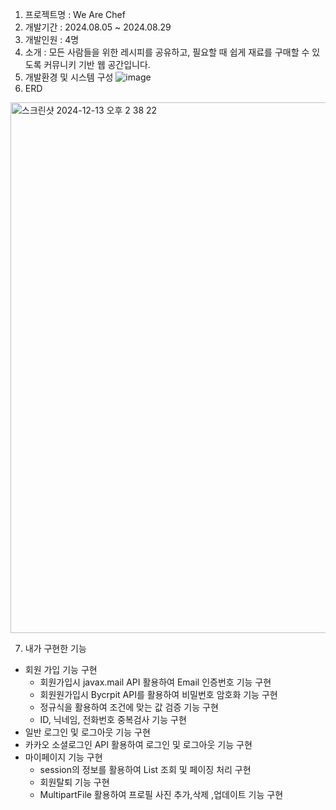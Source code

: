 1. 프로젝트명 : We Are Chef
2. 개발기간 : 2024.08.05 ~ 2024.08.29
3. 개발인원 : 4명
4. 소개 : 모든 사람들을 위한 레시피를 공유하고, 필요할 때 쉽게 재료를 구매할 수 있도록 커뮤니키 기반 웹 공간입니다.
5. 개발환경 및 시스템 구성
![image](https://github.com/user-attachments/assets/6a615327-5b42-4e9a-aa2b-c7183697362c)
6. ERD
<img width="849" alt="스크린샷 2024-12-13 오후 2 38 22" src="https://github.com/user-attachments/assets/448e6a4f-a76e-412d-8c6a-2774a9a7c258" />


7. 내가 구현한 기능
- 회원 가입 기능 구현
    - 회원가입시 javax.mail API 활용하여 Email 인증번호 기능 구현
    - 회원원가입시 Bycrpit API를 활용하여 비밀번호 암호화 기능 구현
    - 정규식을 활용하여 조건에 맞는 값 검증 기능 구현
    - ID, 닉네임, 전화번호 중복검사 기능 구현
- 일반 로그인 및 로그아웃 기능 구현
- 카카오 소셜로그인 API 활용하여 로그인 및 로그아웃 기능 구현
- 마이페이지 기능 구현
    - session의 정보를 활용하여 List 조회 및 페이징 처리 구현
    - 회원탈퇴 기능 구현
    - MultipartFile 활용하여 프로필 사진 추가,삭제 ,업데이트 기능 구현
